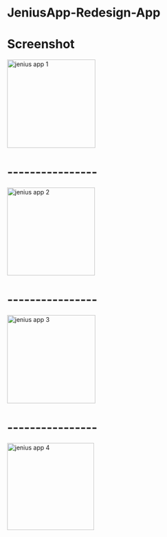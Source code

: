 # JeniusApp-Redesign-App
# Screenshot
<img width="205" alt="jenius app 1" src="https://user-images.githubusercontent.com/111034379/212819563-d671dae5-5b9c-4d29-897b-aa89754b1de9.png">

# ----------------

<img width="204" alt="jenius app 2" src="https://user-images.githubusercontent.com/111034379/212820131-2140f9f7-0b5b-4f64-9b86-7267e20bad93.png">

# ----------------

<img width="205" alt="jenius app 3" src="https://user-images.githubusercontent.com/111034379/212820151-868a9d13-42f4-46b6-9f60-6bf0dac01790.png">

# ----------------

<img width="202" alt="jenius app 4" src="https://user-images.githubusercontent.com/111034379/212820183-f6b9bfe3-7ad3-42f8-b5bf-9954a6bc0ad2.png">


